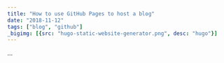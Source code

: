 ```yaml
---
title: "How to use GitHub Pages to host a blog"
date: "2018-11-12"
tags: ["blog", "github"]
_bigimg: [{src: "hugo-static-website-generator.png", desc: "hugo"}]
---
```

...

<!--

For the blog itself I have choosen [Hugo](https://gohugo.io/), an open-source static site generator,
which is able to generate a website out of some [markdown](https://daringfireball.net/projects/markdown/syntax) content files.

I followed the descritption on [https://gohugo.io](https://gohugo.io/hosting-and-deployment/hosting-on-github/#deployment-of-project-pages-from-your-gh-pages-branch)
to set up a blog on GitHub Pages.

1. [Install Hugo](https://gohugo.io/getting-started/installing/)


-->